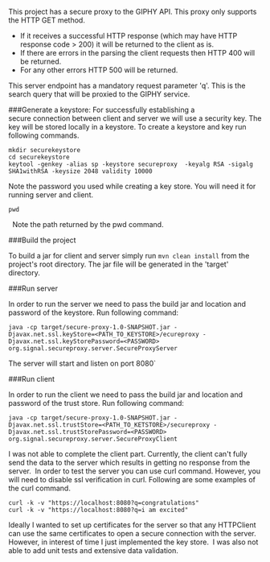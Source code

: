 This project has a secure proxy to the GIPHY API. This proxy only supports the HTTP GET method. 
- If it receives a successful HTTP response (which may have HTTP response code > 200) it will be returned to the client as is. 
- If there are errors in the parsing the client requests then HTTP 400 will be returned.
- For any other errors HTTP 500 will be returned. 

This server endpoint has a mandatory request parameter 'q'. This is the search query that will be proxied to the GIPHY service. 

###Generate a keystore:
For successfully establishing a secure connection between client and server we will use a security key. The key will be stored locally in a keystore. To create a keystore and key run following commands.

```
mkdir securekeystore
cd securekeystore
keytool -genkey -alias sp -keystore secureproxy  -keyalg RSA -sigalg SHA1withRSA -keysize 2048 validity 10000 
```
Note the password you used while creating a key store. You will need it for running server and client. 

```
pwd
```
 
Note the path returned by the pwd command. 

###Build the project

To build a jar for client and server simply run `mvn clean install` from the project's root directory. The jar file will be generated in the 'target' directory.  

###Run server 

In order to run the server we need to pass the build jar and location and password of the keystore. Run following command:
```
java -cp target/secure-proxy-1.0-SNAPSHOT.jar -Djavax.net.ssl.keyStore=<PATH_TO_KEYSTORE>/ecureproxy -Djavax.net.ssl.keyStorePassword=<PASSWORD> org.signal.secureproxy.server.SecureProxyServer
```

The server will start and listen on port 8080`

###Run client

In order to run the client we need to pass the build jar and location and password of the trust store. Run following command:
```
java -cp target/secure-proxy-1.0-SNAPSHOT.jar -Djavax.net.ssl.trustStore=<PATH_TO_KETSTORE>/secureproxy -Djavax.net.ssl.trustStorePassword=<PASSWORD> org.signal.secureproxy.server.SecureProxyClient
```

I was not able to complete the client part. Currently, the client can't fully send the data to the server which results in getting no response from the server. 
In order to test the server you can use curl command. However, you will need to disable ssl verification in curl. Following are some examples of the curl command. 
```
curl -k -v "https://localhost:8080?q=congratulations"
curl -k -v "https://localhost:8080?q=i am excited"
```

Ideally I wanted to set up certificates for the server so that any HTTPClient can use the same certificates to open a secure connection with the server. However, in interest of time I just implemented the key store. 
I was also not able to add unit tests and extensive data validation. 


